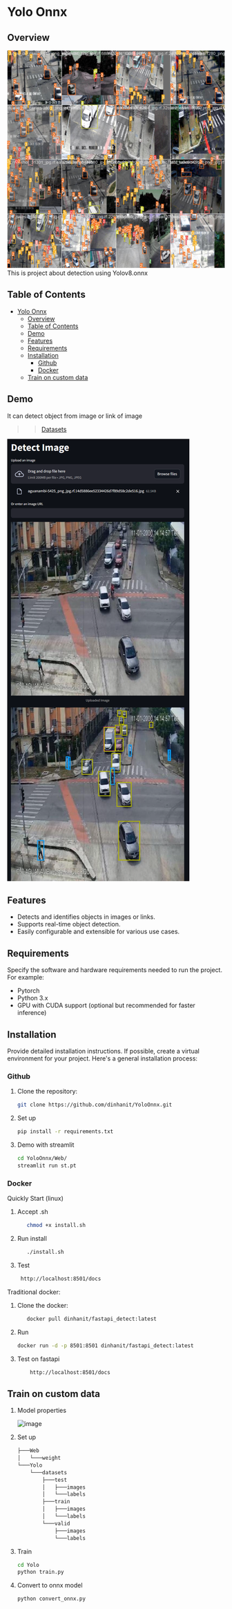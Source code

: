 # Yolo Onnx

## Overview
![image](Yolo/exam1.jpg)
This is project about detection using Yolov8.onnx

## Table of Contents
- [Yolo Onnx](#yolo-onnx)
  - [Overview](#overview)
  - [Table of Contents](#table-of-contents)
  - [Demo](#demo)
  - [Features](#features)
  - [Requirements](#requirements)
  - [Installation](#installation)
    - [Github](#github)
    - [Docker](#docker)
  - [Train on custom data](#train-on-custom-data)

## Demo
It can detect object from image or link of image
>> [Datasets](https://www.kaggle.com/datasets/yusufberksardoan/traffic-detection-project)
<img src="Web/exam2.png" height="20%">


## Features
- Detects and identifies objects in images or links.
- Supports real-time object detection.
- Easily configurable and extensible for various use cases.

## Requirements
Specify the software and hardware requirements needed to run the project. For example:
- Pytorch
- Python 3.x
- GPU with CUDA support (optional but recommended for faster inference)

## Installation
Provide detailed installation instructions. If possible, create a virtual environment for your project. Here's a general installation process:
### Github
1. Clone the repository:
   ```bash
   git clone https://github.com/dinhanit/YoloOnnx.git

2. Set up 
    ```bash
    pip install -r requirements.txt

3. Demo with streamlit
    ```bash
    cd YoloOnnx/Web/
    streamlit run st.pt
### Docker
Quickly Start (linux)
1. Accept .sh
   ```bash
      chmod +x install.sh
2. Run install
   ```bash
      ./install.sh
3. Test
   ```bash
    http://localhost:8501/docs

Traditional docker:

1. Clone the docker:
   ```bash
      docker pull dinhanit/fastapi_detect:latest

2. Run
    ```bash
    docker run -d -p 8501:8501 dinhanit/fastapi_detect:latest

3. Test on fastapi
    ```bash
        http://localhost:8501/docs

## Train on custom data
1. Model properties

    ![image](Yolo/model_properties.png)
2. Set up
    ```bash    
    ├───Web
    │   └───weight
    └───Yolo
        └───datasets
            ├───test
            │   ├───images
            │   └───labels
            ├───train
            │   ├───images
            │   └───labels
            └───valid
                ├───images
                └───labels

3. Train
    ```bash
    cd Yolo
    python train.py

4. Convert to onnx model
    ```bash
    python convert_onnx.py
